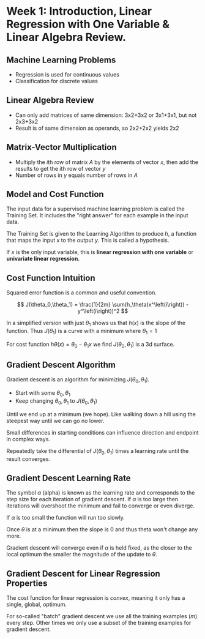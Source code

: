 # Week 1: Introduction, Linear Regression with One Variable & Linear Algebra Review.

## Machine Learning Problems

* Regression is used for continuous values
* Classification for discrete values

## Linear Algebra Review
* Can only add matrices of same dimension: 3x2+3x2 or 3x1+3x1, but not 2x3+3x2
* Result is of same dimension as operands, so 2x2+2x2 yields 2x2

## Matrix-Vector Multiplication

* Multiply the $i$th row of matrix $A$ by the elements of vector $x$, then add the results to get the $i$th row of vector $y$
* Number of rows in $y$ equals number of rows in $A$

## Model and Cost Function
The input data for a supervised machine learning problem is called the Training Set. It includes the "right answer" for each example in the input data.

The Training Set is given to the Learning Algorithm to produce $h$, a function that maps the input $x$ to the output $y$. This is called a hypothesis.

If $x$ is the only input variable, this is **linear regression with one variable** or **univariate linear regression**.

## Cost Function Intuition

Squared error function is a common and useful convention.

$$ J(\theta_0,\theta_1) = \frac{1}{2m} \sum(h_\theta(x^\left(i\right)) - y^\left(i\right))^2 $$

In a simplified version with just $\theta_1$ shows us that $h(x)$ is the slope of the function. Thus $J(\theta_1$) is a curve with a minimum where $\theta_1 = 1$

For cost function $h\theta(x) = \theta_0 - \theta_1x$ we find $J(\theta_0,\theta_1)$ is a 3d surface.

## Gradient Descent Algorithm
Gradient descent is an algorithm for minimizing $J(\theta_0,\theta_1)$.

* Start with some $\theta_0,\theta_1$
* Keep changing $\theta_0,\theta_1$ to $J(\theta_0,\theta_1)$

Until we end up at a minimum (we hope).
Like walking down a hill using the steepest way until we can go no lower.

Small differences in starting conditions can influence direction and endpoint in complex ways.

Repeatedly take the differential of $J(\theta_0,\theta_1)$ times a learning rate until the result converges.

## Gradient Descent Learning Rate


The symbol $\alpha$ (alpha) is known as the learning rate and corresponds to the step size for each iteration of gradient descent. If $\alpha$ is too large then iterations will overshoot the minimum and fail to converge or even diverge.

If $\alpha$ is too small the function will run too slowly.

Once $\theta$ is at a minimum then the slope is 0 and thus theta won't change any more.

Gradient descent will converge even if $\alpha$ is held fixed, as the closer to the local optimum the smaller the magnitude of the update to $\theta$.

## Gradient Descent for Linear Regression Properties

The cost function for linear regression is *convex*, meaning it only has a single, global, optimum.

For so-called "batch" gradient descent we use all the training examples $(m)$ every step. Other times we only use a subset of the training examples for gradient descent.
